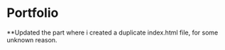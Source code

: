 # Portfolio

**Updated the part where i created a duplicate index.html file, for some unknown reason.